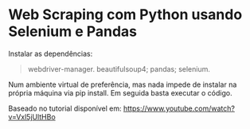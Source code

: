 # Web Scraping com Python usando Selenium e Pandas

Instalar as dependências:
> webdriver-manager.
> beautifulsoup4;
> pandas;
> selenium.

Num ambiente virtual de preferência, mas nada impede de instalar na própria máquina via pip install. Em seguida basta executar o código.

Baseado no tutorial disponível em: 
https://www.youtube.com/watch?v=Vxl5jUltHBo